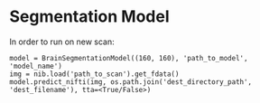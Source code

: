 # Segmentation Model

In order to run on new scan:

```
model = BrainSegmentationModel((160, 160), 'path_to_model', 'model_name')
img = nib.load('path_to_scan').get_fdata()
model.predict_nifti(img, os.path.join('dest_directory_path', 'dest_filename'), tta=<True/False>)
```
